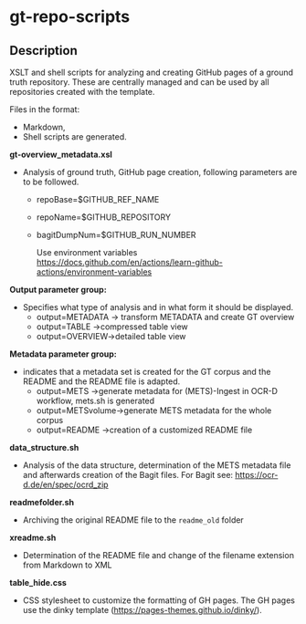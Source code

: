 # gt-repo-scripts


## Description
XSLT and shell scripts for analyzing and creating GitHub pages of a ground truth repository. 
These are centrally managed and can be used by all repositories created with the template.

Files in the format:
- Markdown, 
- Shell scripts are generated.

**gt-overview_metadata.xsl**
- Analysis of ground truth, GitHub page creation, following parameters are to be followed.
    - repoBase=$GITHUB_REF_NAME 
    - repoName=$GITHUB_REPOSITORY 
    - bagitDumpNum=$GITHUB_RUN_NUMBER 
      
      Use environment variables https://docs.github.com/en/actions/learn-github-actions/environment-variables

**Output parameter group:**
- Specifies what type of analysis and in what form it should be displayed.
    - output=METADATA -> transform METADATA and create GT overview 
    - output=TABLE ->compressed table view
    - output=OVERVIEW->detailed table view

**Metadata parameter group:**
- indicates that a metadata set is created for the GT corpus and the README and the README file is adapted.
    - output=METS ->generate metadata for (METS)-Ingest in OCR-D workflow, mets.sh is generated
    - output=METSvolume->generate METS metadata for the whole corpus
    - output=README ->creation of a customized README file

**data_structure.sh**
- Analysis of the data structure, determination of the METS metadata file and afterwards creation of the Bagit files. For Bagit see: https://ocr-d.de/en/spec/ocrd_zip 

**readmefolder.sh**
- Archiving the original README file to the `readme_old` folder

**xreadme.sh**
- Determination of the README file and change of the filename extension from Markdown to XML

**table_hide.css**
- CSS stylesheet to customize the formatting of GH pages. The GH pages use the dinky template (https://pages-themes.github.io/dinky/).
